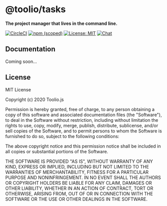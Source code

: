# @toolio/tasks

**The project manager that lives in the command line.**

[![CircleCI](https://circleci.com/gh/tooliojs/tasks.svg?style=shield)](https://circleci.com/gh/tooliojs/tasks)
[![npm (scoped)](https://img.shields.io/npm/v/@toolio/tasks)](https://www.npmjs.com/package/@toolio/tasks)
[![License: MIT](https://img.shields.io/badge/License-MIT-yellow.svg)](https://github.com/tooliojs/tasks/blob/master/LICENSE.md)
[![Chat](https://img.shields.io/badge/chat-on%20discord-blue.svg)](https://discord.gg/UuNhTFN)

## Documentation

Coming soon...

## License

MIT License

Copyright (c) 2020 Toolio.js

Permission is hereby granted, free of charge, to any person obtaining a copy
of this software and associated documentation files (the "Software"), to deal
in the Software without restriction, including without limitation the rights
to use, copy, modify, merge, publish, distribute, sublicense, and/or sell
copies of the Software, and to permit persons to whom the Software is
furnished to do so, subject to the following conditions:

The above copyright notice and this permission notice shall be included in all
copies or substantial portions of the Software.

THE SOFTWARE IS PROVIDED "AS IS", WITHOUT WARRANTY OF ANY KIND, EXPRESS OR
IMPLIED, INCLUDING BUT NOT LIMITED TO THE WARRANTIES OF MERCHANTABILITY,
FITNESS FOR A PARTICULAR PURPOSE AND NONINFRINGEMENT. IN NO EVENT SHALL THE
AUTHORS OR COPYRIGHT HOLDERS BE LIABLE FOR ANY CLAIM, DAMAGES OR OTHER
LIABILITY, WHETHER IN AN ACTION OF CONTRACT, TORT OR OTHERWISE, ARISING FROM,
OUT OF OR IN CONNECTION WITH THE SOFTWARE OR THE USE OR OTHER DEALINGS IN THE
SOFTWARE.